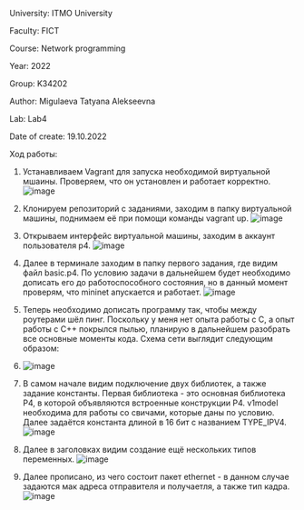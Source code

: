 University: ITMO University

Faculty: FICT

Course: Network programming

Year: 2022

Group: K34202

Author: Migulaeva Tatyana Alekseevna

Lab: Lab4

Date of create: 19.10.2022

Ход работы:

1. Устанавливаем Vagrant для запуска необходимой виртуальной мшаины. Проверяем, что он установлен и работает корректно.
![image](https://user-images.githubusercontent.com/64036217/196666092-6de102d8-ac51-46b0-a1e2-5a9c28403cdb.png)

2. Клонируем репозиторий с заданиями, заходим в папку виртуальной машины, поднимаем её при помощи команды vagrant up.
![image](https://user-images.githubusercontent.com/64036217/196666732-0f4b47db-11b3-4e92-83de-d65059b077ea.png)

3. Открываем интерфейс виртуальной машины, заходим в аккаунт пользователя p4.
![image](https://user-images.githubusercontent.com/64036217/196666872-fde2cc03-603c-432e-a2ae-bb3d758796e5.png)

4. Далее в терминале заходим в папку первого задания, где видим файл basic.p4. По условию задачи в дальнейшем будет необходимо дописать его до работоспособного состояния, но в данный момент проверям, что mininet апускается и работает.
![image](https://user-images.githubusercontent.com/64036217/196667717-befbd70a-e07d-4b53-9f5b-e594398f243d.png)

5. Теперь необходимо дописать программу так, чтобы между роутерами шёл пинг. Поскольку у меня нет опыта работы с С, а опыт работы с С++ покрылся пылью, планирую в дальнейшем разобрать все основные моменты кода. Схема сети выглядит следующим образом:
6. ![image](https://user-images.githubusercontent.com/64036217/196674117-008da439-fcf9-4eea-a7a2-a03b029f3b41.png)

7. В самом начале видим подключение двух библиотек, а также задание константы. Первая библиотека - это основная библиотека P4, в которой объявляются встроенные конструкции P4. v1model необходима для работы со свичами, которые даны по условию. Далее задаётся константа длиной в 16 бит с названием TYPE_IPV4.
![image](https://user-images.githubusercontent.com/64036217/196668455-e1d526ca-ddd1-425a-8ece-2590cfa93bf3.png)

7. Далее в заголовках видим создание ещё нескольких типов переменных.
![image](https://user-images.githubusercontent.com/64036217/196673966-14048f32-cd58-4bc3-b945-924fe3addcaa.png)

8. Далее прописано, из чего состоит пакет ethernet - в данном случае задаются мак адреса отправителя и получаетля, а также тип кадра. 
![image](https://user-images.githubusercontent.com/64036217/196740369-af469292-bb06-4b1a-9c5c-fa3e08936a3a.png)


